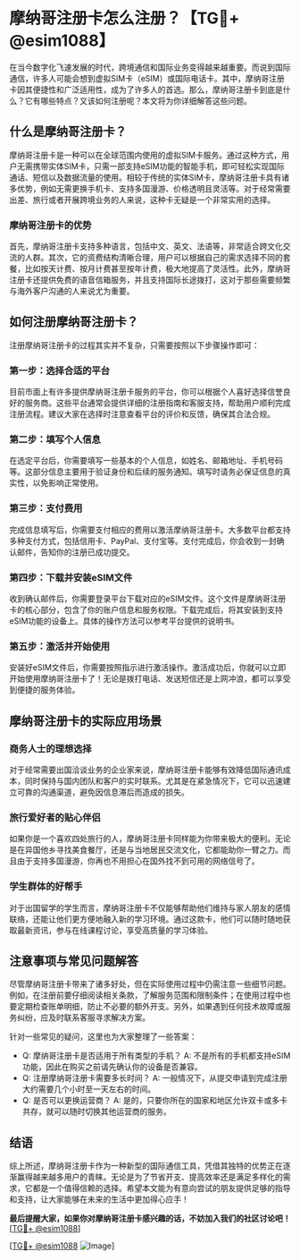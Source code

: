 # 摩纳哥注册卡怎么注册？【TG💪+ @esim1088】

在当今数字化飞速发展的时代，跨境通信和国际业务变得越来越重要。而说到国际通信，许多人可能会想到虚拟SIM卡（eSIM）或国际电话卡。其中，摩纳哥注册卡因其便捷性和广泛适用性，成为了许多人的首选。那么，摩纳哥注册卡到底是什么？它有哪些特点？又该如何注册呢？本文将为你详细解答这些问题。

## 什么是摩纳哥注册卡？

摩纳哥注册卡是一种可以在全球范围内使用的虚拟SIM卡服务。通过这种方式，用户无需携带实体SIM卡，只需一部支持eSIM功能的智能手机，即可轻松实现国际通话、短信以及数据流量的使用。相较于传统的实体SIM卡，摩纳哥注册卡具有诸多优势，例如无需更换手机卡、支持多国漫游、价格透明且灵活等。对于经常需要出差、旅行或者开展跨境业务的人来说，这种卡无疑是一个非常实用的选择。

### **摩纳哥注册卡的优势**

首先，摩纳哥注册卡支持多种语言，包括中文、英文、法语等，非常适合跨文化交流的人群。其次，它的资费结构清晰合理，用户可以根据自己的需求选择不同的套餐，比如按天计费、按月计费甚至按年计费，极大地提高了灵活性。此外，摩纳哥注册卡还提供免费的语音信箱服务，并且支持国际长途拨打，这对于那些需要频繁与海外客户沟通的人来说尤为重要。

## 如何注册摩纳哥注册卡？

注册摩纳哥注册卡的过程其实并不复杂，只需要按照以下步骤操作即可：

### **第一步：选择合适的平台**

目前市面上有许多提供摩纳哥注册卡服务的平台，你可以根据个人喜好选择信誉良好的服务商。这些平台通常会提供详细的注册指南和客服支持，帮助用户顺利完成注册流程。建议大家在选择时注意查看平台的评价和反馈，确保其合法合规。

### **第二步：填写个人信息**

在选定平台后，你需要填写一些基本的个人信息，如姓名、邮箱地址、手机号码等。这部分信息主要用于验证身份和后续的服务通知。填写时请务必保证信息的真实性，以免影响正常使用。

### **第三步：支付费用**

完成信息填写后，你需要支付相应的费用以激活摩纳哥注册卡。大多数平台都支持多种支付方式，包括信用卡、PayPal、支付宝等。支付完成后，你会收到一封确认邮件，告知你的注册已成功提交。

### **第四步：下载并安装eSIM文件**

收到确认邮件后，你需要登录平台下载对应的eSIM文件。这个文件是摩纳哥注册卡的核心部分，包含了你的账户信息和服务权限。下载完成后，将其安装到支持eSIM功能的设备上。具体的操作方法可以参考平台提供的说明书。

### **第五步：激活并开始使用**

安装好eSIM文件后，你需要按照指示进行激活操作。激活成功后，你就可以立即开始使用摩纳哥注册卡了！无论是拨打电话、发送短信还是上网冲浪，都可以享受到便捷的服务体验。

## 摩纳哥注册卡的实际应用场景

### **商务人士的理想选择**

对于经常需要出国洽谈业务的企业家来说，摩纳哥注册卡能够有效降低国际通讯成本，同时保持与国内团队和客户的实时联系。尤其是在紧急情况下，它可以迅速建立可靠的沟通渠道，避免因信息滞后而造成的损失。

### **旅行爱好者的贴心伴侣**

如果你是一个喜欢四处旅行的人，摩纳哥注册卡同样能为你带来极大的便利。无论是在异国他乡寻找美食餐厅，还是与当地居民交流文化，它都能助你一臂之力。而且由于支持多国漫游，你再也不用担心在国外找不到可用的网络信号了。

### **学生群体的好帮手**

对于出国留学的学生而言，摩纳哥注册卡不仅能够帮助他们维持与家人朋友的感情联络，还能让他们更方便地融入新的学习环境。通过这款卡，他们可以随时随地获取最新资讯，参与在线课程讨论，享受高质量的学习体验。

## 注意事项与常见问题解答

尽管摩纳哥注册卡带来了诸多好处，但在实际使用过程中仍需注意一些细节问题。例如，在注册前要仔细阅读相关条款，了解服务范围和限制条件；在使用过程中也要定期检查账单明细，防止不必要的额外开支。另外，如果遇到任何技术故障或服务纠纷，应及时联系客服寻求解决方案。

针对一些常见的疑问，这里也为大家整理了一些答案：
- Q: 摩纳哥注册卡是否适用于所有类型的手机？
   A: 不是所有的手机都支持eSIM功能，因此在购买之前请先确认你的设备是否兼容。
- Q: 注册摩纳哥注册卡需要多长时间？
   A: 一般情况下，从提交申请到完成注册大约需要几个小时至一天左右的时间。
- Q: 是否可以更换运营商？
   A: 是的，只要你所在的国家和地区允许双卡或多卡共存，就可以随时切换其他运营商的服务。

## 结语

综上所述，摩纳哥注册卡作为一种新型的国际通信工具，凭借其独特的优势正在逐渐赢得越来越多用户的青睐。无论是为了节省开支、提高效率还是满足多样化的需求，它都是一个值得信赖的选择。希望本文能为有意向尝试的朋友提供足够的指导和支持，让大家能够在未来的生活中更加得心应手！

**最后提醒大家，如果你对摩纳哥注册卡感兴趣的话，不妨加入我们的社区讨论吧！** [[TG💪+ @esim1088](https://t.me/s/esim1088)]

[[TG💪+ @esim1088](https://t.me/s/esim1088) ![Image](https://i.postimg.cc/4NQfJmqS/Snipaste-2025-05-13-00-14-12.png)]